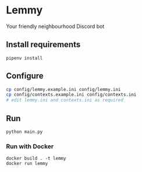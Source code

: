 # Lemmy

Your friendly neighbourhood Discord bot

## Install requirements

```
pipenv install
```

## Configure

```bash
cp config/lemmy.example.ini config/lemmy.ini
cp config/contexts.example.ini config/contexts.ini
# edit lemmy.ini and contexts.ini as required
```

## Run

```
python main.py
```

### Run with Docker

```
docker build . -t lemmy
docker run lemmy
```
